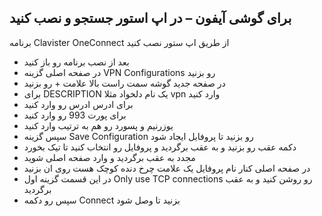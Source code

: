 ## برای گوشی آیفون – در اپ استور جستجو و نصب کنید


برنامه Clavister OneConnect از طریق اپ ستور نصب کنید

 - بعد از نصب برنامه رو باز کنید
 - در صفحه اصلی گزینه VPN Configurations رو بزنید
 - در صفحه جدید گوشه سمت راست بالا علامت + رو بزنید
 - برای DESCRIPTION یک نام دلخواد مثلا vpn وارد کنید
 - برای ادرس ادرس رو وارد کنید
 - برای پورت 993 رو وارد کنید
 - یوزرنیم و پسورد رو هم به ترتیب وارد کنید
 - سپس گزینه Save Configuration رو بزنید تا پروفایل ایجاد شود
 - دکمه عقب رو بزنید و به عقب برگردید و پروفایل رو انتخاب کنید تا تیک بخورد
 - مجدد به عقب برگردید و وارد صفحه اصلی شوید
 - در صفحه اصلی کنار نام پروفایل یک علامت چرخ دنده کوچک هست روی ان بزنید
 - در این قسمت گزینه اول Only use TCP connections رو روشن کنید و به عقب برگردید
 - سپس رو دکمه Connect بزنید تا وصل شود


